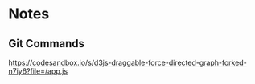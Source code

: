 # Notes

## Git Commands
https://codesandbox.io/s/d3js-draggable-force-directed-graph-forked-n7iy6?file=/app.js



